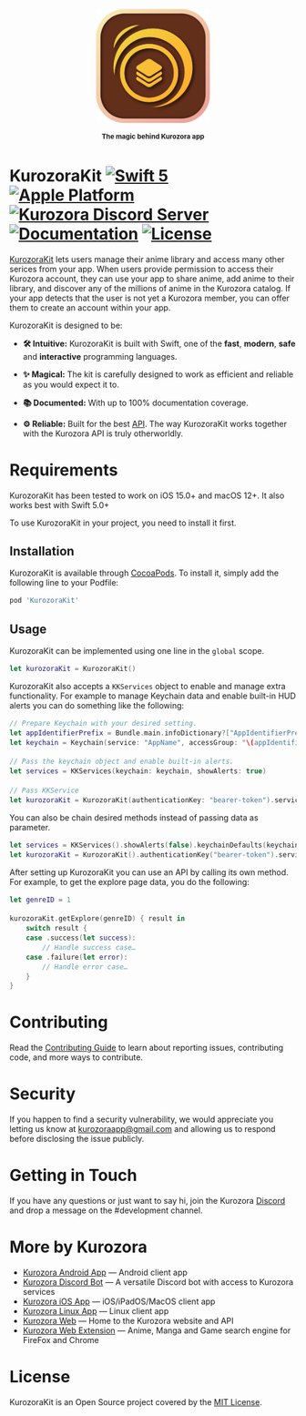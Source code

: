 <p></p>

<p align="center"><img src=".github/Assets/KurozoraKit.png" width="200px"></p>

<p align="center">
    <sup><b>The magic behind Kurozora app</b></sup>
</p>

# KurozoraKit [![Swift 5](https://img.shields.io/badge/Swift%205-white.svg?style=flat&logo=Swift)](https://swift.org)  [![Apple Platform](https://img.shields.io/badge/iOS%20|%20ipadOS%20|%20macOS-black?style=flat&logo=Apple)](https://apple.co/3CsQlKq) [![Kurozora Discord Server](https://img.shields.io/discord/449250093623934977?style=flat&label=&logo=Discord&logoColor=white&color=7289DA)](https://discord.gg/f3QFzGqsah) [![Documentation](https://img.shields.io/badge/Documentation-100%25-green.svg?style=flat)](https://developer.kurozora.app/KurozoraKit) [![License](https://img.shields.io/badge/License-MIT-blue.svg?style=flat)](LICENSE)

[KurozoraKit](https://developer.kurozora.app/kurozorakit) lets users manage their anime library and access many other serices from your app. When users provide permission to access their Kurozora account, they can use your app to share anime, add anime to their library, and discover any of the millions of anime in the Kurozora catalog. If your app detects that the user is not yet a Kurozora member, you can offer them to create an account within your app.

KurozoraKit is designed to be:

* **🛠 Intuitive:** KurozoraKit is built with Swift, one of the **fast**, **modern**, **safe** and **interactive** programming languages.

* **✨ Magical:** The kit is carefully designed to work as efficient and reliable as you would expect it to.

* **📚 Documented:** With up to 100% documentation coverage.

* **⚙️ Reliable:** Built for the best [API](https://github.com/kurozora/kurozora-web). The way KurozoraKit works together with the Kurozora API is truly otherworldly.

# Requirements

KurozoraKit has been tested to work on iOS 15.0+ and macOS 12+. It also works best with Swift 5.0+

To use KurozoraKit in your project, you need to install it first.

## Installation

KurozoraKit is available through [CocoaPods](https://cocoapods.org). To install it, simply add the following line to your Podfile:

```ruby
pod 'KurozoraKit'
```

## Usage
KurozoraKit can be implemented using one line in the `global` scope.

```swift
let kurozoraKit = KurozoraKit()
```

KurozoraKit also accepts a `KKServices` object to enable and manage extra functionality. For example to manage Keychain data and enable built-in HUD alerts you can do something like the following:

```swift
// Prepare Keychain with your desired setting.
let appIdentifierPrefix = Bundle.main.infoDictionary?["AppIdentifierPrefix"] as! String
let keychain = Keychain(service: "AppName", accessGroup: "\(appIdentifierPrefix)com.company.shared").synchronizable(true).accessibility(.afterFirstUnlock)

// Pass the keychain object and enable built-in alerts.
let services = KKServices(keychain: keychain, showAlerts: true)

// Pass KKService
let kurozoraKit = KurozoraKit(authenticationKey: "bearer-token").services(services)
```

You can also be chain desired methods instead of passing data as parameter.

```swift
let services = KKServices().showAlerts(false).keychainDefaults(keychain)
let kurozoraKit = KurozoraKit().authenticationKey("bearer-token").services(services)
```

After setting up KurozoraKit you can use an API by calling its own method. For example, to get the explore page data, you do the following:

```swift
let genreID = 1

kurozoraKit.getExplore(genreID) { result in
	switch result {
	case .success(let success):
		// Handle success case…
	case .failure(let error):
		// Handle error case…
	}
}
```

# Contributing

Read the [Contributing Guide](CONTRIBUTING) to learn about reporting issues, contributing code, and more ways to contribute.

# Security

If you happen to find a security vulnerability, we would appreciate you letting us know at kurozoraapp@gmail.com and allowing us to respond before disclosing the issue publicly.

# Getting in Touch

If you have any questions or just want to say hi, join the Kurozora [Discord](https://discord.gg/f3QFzGqsah) and drop a message on the #development channel.

# More by Kurozora

- [Kurozora Android App](https://github.com/kurozora/kurozora-android) — Android client app
- [Kurozora Discord Bot](https://github.com/kurozora/kurozora-discord-bot) — A versatile Discord bot with access to Kurozora services
- [Kurozora iOS App](https://github.com/kurozora/kurozora-app) — iOS/iPadOS/MacOS client app
- [Kurozora Linux App](https://github.com/kurozora/kurozora-linux) — Linux client app
- [Kurozora Web](https://github.com/kurozora/kurozora-web) — Home to the Kurozora website and API
- [Kurozora Web Extension](https://github.com/Kurozora/kurozora-extension) — Anime, Manga and Game search engine for FireFox and Chrome

# License

KurozoraKit is an Open Source project covered by the [MIT License](LICENSE).
